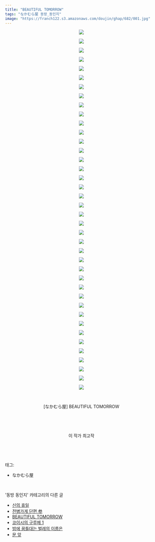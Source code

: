 ```yaml
---
title: "BEAUTIFUL TOMORROW"
tags: "なかむら屋 동방_동인지"
image: "https://franch122.s3.amazonaws.com/doujin/ghap/682/001.jpg"
---
```

<div class="article">
<p style="text-align: center; clear: none; float: none;"><img src="{{ site.imgserver4 }}/ghap/682/001.jpg"/></p>
<p style="text-align: center; clear: none; float: none;"><img src="{{ site.imgserver4 }}/ghap/682/002.jpg"/></p>
<p style="text-align: center; clear: none; float: none;"><img src="{{ site.imgserver4 }}/ghap/682/003.jpg"/></p>
<p style="text-align: center; clear: none; float: none;"><img src="{{ site.imgserver4 }}/ghap/682/004.jpg"/></p>
<p style="text-align: center; clear: none; float: none;"><img src="{{ site.imgserver4 }}/ghap/682/005.jpg"/></p>
<p style="text-align: center; clear: none; float: none;"><img src="{{ site.imgserver4 }}/ghap/682/006.jpg"/></p>
<p style="text-align: center; clear: none; float: none;"><img src="{{ site.imgserver4 }}/ghap/682/007.jpg"/></p>
<p style="text-align: center; clear: none; float: none;"><img src="{{ site.imgserver4 }}/ghap/682/008.jpg"/></p>
<p style="text-align: center; clear: none; float: none;"><img src="{{ site.imgserver4 }}/ghap/682/009.jpg"/></p>
<p style="text-align: center; clear: none; float: none;"><img src="{{ site.imgserver4 }}/ghap/682/010.jpg"/></p>
<p style="text-align: center; clear: none; float: none;"><img src="{{ site.imgserver4 }}/ghap/682/011.jpg"/></p>
<p style="text-align: center; clear: none; float: none;"><img src="{{ site.imgserver4 }}/ghap/682/012.jpg"/></p>
<p style="text-align: center; clear: none; float: none;"><img src="{{ site.imgserver4 }}/ghap/682/013.jpg"/></p>
<p style="text-align: center; clear: none; float: none;"><img src="{{ site.imgserver4 }}/ghap/682/014.jpg"/></p>
<p style="text-align: center; clear: none; float: none;"><img src="{{ site.imgserver4 }}/ghap/682/015.jpg"/></p>
<p style="text-align: center; clear: none; float: none;"><img src="{{ site.imgserver4 }}/ghap/682/016.jpg"/></p>
<p style="text-align: center; clear: none; float: none;"><img src="{{ site.imgserver4 }}/ghap/682/017.jpg"/></p>
<p style="text-align: center; clear: none; float: none;"><img src="{{ site.imgserver4 }}/ghap/682/018.jpg"/></p>
<p style="text-align: center; clear: none; float: none;"><img src="{{ site.imgserver4 }}/ghap/682/019.jpg"/></p>
<p style="text-align: center; clear: none; float: none;"><img src="{{ site.imgserver4 }}/ghap/682/020.jpg"/></p>
<p style="text-align: center; clear: none; float: none;"><img src="{{ site.imgserver4 }}/ghap/682/021.jpg"/></p>
<p style="text-align: center; clear: none; float: none;"><img src="{{ site.imgserver4 }}/ghap/682/022.jpg"/></p>
<p style="text-align: center; clear: none; float: none;"><img src="{{ site.imgserver4 }}/ghap/682/023.jpg"/></p>
<p style="text-align: center; clear: none; float: none;"><img src="{{ site.imgserver4 }}/ghap/682/024.jpg"/></p>
<p style="text-align: center; clear: none; float: none;"><img src="{{ site.imgserver4 }}/ghap/682/025.jpg"/></p>
<p style="text-align: center; clear: none; float: none;"><img src="{{ site.imgserver4 }}/ghap/682/026.jpg"/></p>
<p style="text-align: center; clear: none; float: none;"><img src="{{ site.imgserver4 }}/ghap/682/027.jpg"/></p>
<p style="text-align: center; clear: none; float: none;"><img src="{{ site.imgserver4 }}/ghap/682/028.jpg"/></p>
<p style="text-align: center; clear: none; float: none;"><img src="{{ site.imgserver4 }}/ghap/682/029.jpg"/></p>
<p style="text-align: center; clear: none; float: none;"><img src="{{ site.imgserver4 }}/ghap/682/030.jpg"/></p>
<p style="text-align: center; clear: none; float: none;"><img src="{{ site.imgserver4 }}/ghap/682/031.jpg"/></p>
<p style="text-align: center; clear: none; float: none;"><img src="{{ site.imgserver4 }}/ghap/682/032.jpg"/></p>
<p style="text-align: center; clear: none; float: none;"><img src="{{ site.imgserver4 }}/ghap/682/033.jpg"/></p>
<p style="text-align: center; clear: none; float: none;"><img src="{{ site.imgserver4 }}/ghap/682/034.jpg"/></p>
<p style="text-align: center; clear: none; float: none;"><img src="{{ site.imgserver4 }}/ghap/682/035.jpg"/></p>
<p style="text-align: center; clear: none; float: none;"><img src="{{ site.imgserver4 }}/ghap/682/036.jpg"/></p>
<p style="text-align: center; clear: none; float: none;"><img src="{{ site.imgserver4 }}/ghap/682/037.jpg"/></p>
<p style="text-align: center; clear: none; float: none;"><img src="{{ site.imgserver4 }}/ghap/682/038.jpg"/></p>
<p style="text-align: center; clear: none; float: none;"><img src="{{ site.imgserver4 }}/ghap/682/039.jpg"/></p>
<p style="text-align: center; clear: none; float: none;"><img src="{{ site.imgserver4 }}/ghap/682/040.jpg"/></p>
<p style="text-align: center; clear: none; float: none;"><br/></p>
<p style="text-align: center; clear: none; float: none;">[なかむら屋] BEAUTIFUL TOMORROW</p>
<p style="text-align: center; clear: none; float: none;"><br/></p>
<p style="text-align: center; clear: none; float: none;"><br/></p>
<p style="text-align: center; clear: none; float: none;">이 작가 최고작</p>
<p><br/></p>
</div><br/>
<div class="tagTrail">
<p>태그: </p>
<ul>
<li>なかむら屋</li>
</ul>
</div><br/>
<div class="another">
<p>'동방 동인지' 카테고리의 다른 글</p>
<ul>
<li><a href="/ghap_684">신의 휴일</a></li>
<li><a href="/ghap_683">전병가게 단편 参</a></li>
<li><a href="/ghap_682">BEAUTIFUL TOMORROW</a></li>
<li><a href="/ghap_680">코이시의 구루메 1</a></li>
<li><a href="/ghap_679">밤에 꿈틀대는 벌레의 이름은</a></li>
<li><a href="/ghap_678">문 앞</a></li>
</ul>
</div><br/>
<div class="cb_module cb_fluid">
<div class="cb_wrt cb_profile">
</div><!-- commentList close -->
</div><br/>
